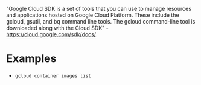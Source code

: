 "Google Cloud SDK is a set of tools that you can use to manage resources and applications hosted on Google Cloud Platform. These include the gcloud, gsutil, and bq command line tools. The gcloud command-line tool is downloaded along with the Cloud SDK" - <https://cloud.google.com/sdk/docs/>

# Examples

- `gcloud container images list`
